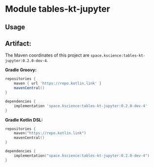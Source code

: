 # Module tables-kt-jupyter



## Usage

## Artifact:

The Maven coordinates of this project are `space.kscience:tables-kt-jupyter:0.2.0-dev-4`.

**Gradle Groovy:**
```groovy
repositories {
    maven { url 'https://repo.kotlin.link' }
    mavenCentral()
}

dependencies {
    implementation 'space.kscience:tables-kt-jupyter:0.2.0-dev-4'
}
```
**Gradle Kotlin DSL:**
```kotlin
repositories {
    maven("https://repo.kotlin.link")
    mavenCentral()
}

dependencies {
    implementation("space.kscience:tables-kt-jupyter:0.2.0-dev-4")
}
```

